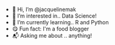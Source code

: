 - 👋 Hi, I’m @jacquelinemak
- 👀 I’m interested in.. Data Science!
- 🌱 I’m currently learning.. R and Python
- 😋 Fun fact: I'm a food blogger 
- 📬 Asking me about .. anything!

<!---
jacquelinemak/jacquelinemak is a ✨ special ✨ repository because its `README.md` (this file) appears on your GitHub profile.
You can click the Preview link to take a look at your changes.
--->
